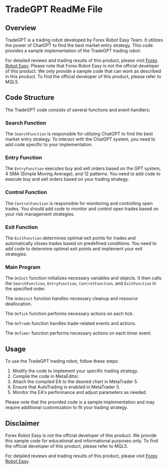# TradeGPT ReadMe File

## Overview
TradeGPT is a trading robot developed by Forex Robot Easy Team. It utilizes the power of ChatGPT to find the best market entry strategy. This code provides a sample implementation of the TradeGPT trading robot.

For detailed reviews and trading results of this product, please visit [Forex Robot Easy](https://forexroboteasy.com/forex-robot-review/tradegpt-review-streamlined-forex-trading-with-real-results/). Please note that Forex Robot Easy is not the official developer of this product. We only provide a sample code that can work as described in this product. To find the official developer of this product, please refer to MQL5.

## Code Structure
The TradeGPT code consists of several functions and event handlers:

### Search Function
The `SearchFunction` is responsible for utilizing ChatGPT to find the best market entry strategy. To interact with the ChatGPT system, you need to add code specific to your implementation.

### Entry Function
The `EntryFunction` executes buy and sell orders based on the GPT system, 4 SMA (Simple Moving Average), and 12 patterns. You need to add code to execute buy and sell orders based on your trading strategy.

### Control Function
The `ControlFunction` is responsible for monitoring and controlling open trades. You should add code to monitor and control open trades based on your risk management strategies.

### Exit Function
The `ExitFunction` determines optimal exit points for trades and automatically closes trades based on predefined conditions. You need to add code to determine optimal exit points and implement your exit strategies.

### Main Program
The `OnInit` function initializes necessary variables and objects. It then calls the `SearchFunction`, `EntryFunction`, `ControlFunction`, and `ExitFunction` in the specified order.

The `OnDeinit` function handles necessary cleanup and resource deallocation.

The `OnTick` function performs necessary actions on each tick.

The `OnTrade` function handles trade-related events and actions.

The `OnTimer` function performs necessary actions on each timer event.

## Usage
To use the TradeGPT trading robot, follow these steps:

1. Modify the code to implement your specific trading strategy.
2. Compile the code in MetaEditor.
3. Attach the compiled EA to the desired chart in MetaTrader 5.
4. Ensure that AutoTrading is enabled in MetaTrader 5.
5. Monitor the EA's performance and adjust parameters as needed.

Please note that the provided code is a sample implementation and may require additional customization to fit your trading strategy.

## Disclaimer
Forex Robot Easy is not the official developer of this product. We provide this sample code for educational and informational purposes only. To find the official developer of this product, please refer to MQL5.

For detailed reviews and trading results of this product, please visit [Forex Robot Easy](https://forexroboteasy.com/forex-robot-review/tradegpt-review-streamlined-forex-trading-with-real-results/).
